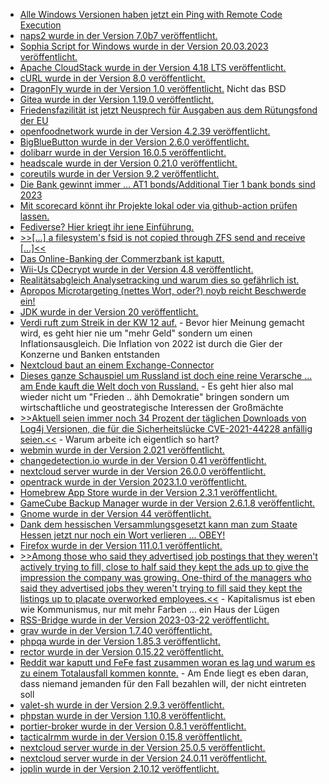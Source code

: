 * [Alle Windows Versionen haben jetzt ein Ping with Remote Code Execution](http://blog.fefe.de/?ts=9ae6e3ea)
* [naps2 wurde in der Version 7.0b7 veröffentlicht.](https://github.com/cyanfish/naps2/releases/tag/v7.0b7)
* [Sophia Script for Windows wurde in der Version 20.03.2023 veröffentlicht.](https://github.com/farag2/Sophia-Script-for-Windows/releases/tag/6.4.2)
* [Apache CloudStack wurde in der Version 4.18 LTS veröffentlicht.](https://www.phoronix.com/news/Apache-CloudStack-4.18-LTS)
* [cURL wurde in der Version 8.0 veröffentlicht.](https://www.phoronix.com/news/curl-8.0-Released)
* [DragonFly wurde in der Version 1.0 veröffentlicht.](https://www.phoronix.com/news/Dragonflydb-1.0-Released) Nicht das BSD
* [Gitea wurde in der Version 1.19.0 veröffentlicht.](https://github.com/go-gitea/gitea/releases/tag/v1.19.0)
* [Friedensfazilität ist jetzt Neusprech für Ausgaben aus dem Rütungsfond der EU](http://blog.fefe.de/?ts=9ae696f4)
* [openfoodnetwork wurde in der Version 4.2.39 veröffentlicht.](https://github.com/openfoodfoundation/openfoodnetwork/releases/tag/v4.2.39)
* [BigBlueButton wurde in der Version 2.6.0 veröffentlicht.](https://github.com/bigbluebutton/bigbluebutton/releases/tag/v2.6.0)
* [dolibarr wurde in der Version 16.0.5 veröffentlicht.](https://github.com/Dolibarr/dolibarr/releases/tag/16.0.5)
* [headscale wurde in der Version 0.21.0 veröffentlicht.](https://github.com/juanfont/headscale/releases/tag/v0.21.0)
* [coreutils wurde in der Version 9.2 veröffentlicht.](https://lwn.net/Articles/926676/)
* [Die Bank gewinnt immer ... AT1 bonds/Additional Tier 1 bank bonds sind 2023](http://blog.fefe.de/?ts=9ae7b682)
* [Mit scorecard könnt ihr Projekte lokal oder via github-action prüfen lassen.](https://opensource.com/article/23/3/open-source-security-scorecard)
* [Fediverse? Hier kriegt ihr iene Einführung.](https://opensource.com/article/23/3/tour-the-fediverse)
* [>>[...] a filesystem's fsid is not copied through ZFS send and receive [...]<<](https://utcc.utoronto.ca/~cks/space/blog/linux/ZFSAndNFSFilesystemIDs)
* [Das Online-Banking der Commerzbank ist kaputt.](https://www.borncity.com/blog/2023/03/22/commerzbank-online-banking-massive-probleme-mit-dns-records-mrz-2023/)
* [Wii-Us CDecrypt wurde in der Version 4.8 veröffentlicht.](https://wiidatabase.de/cdecrypt-v4-8/)
* [Realitätsabgleich Analysetracking und warum dies so gefährlich ist.](https://www.kuketz-blog.de/meinung-es-gibt-kein-grundrecht-auf-analyse-ttdsg-teil5/)
* [Apropos Microtargeting (nettes Wort, oder?) noyb reicht Beschwerde ein!](https://netzpolitik.org/2023/politische-parteien-noyb-reicht-beschwerden-wegen-microtargeting-ein/)
* [JDK wurde in der Version 20 veröffentlicht.](https://lwn.net/Articles/926781/)
* [Verdi ruft zum Streik in der KW 12 auf.](https://www1.wdr.de/nachrichten/verdi-warnstreik-oeffentlicher-dienst-nrw-100.html) - Bevor hier Meinung gemacht wird, es geht hier nie um "mehr Geld" sondern um einen Inflationsausgleich. Die Inflation von 2022 ist durch die Gier der Konzerne und Banken entstanden
* [Nextcloud baut an einem Exchange-Connector](https://nextcloud.com/blog/join-our-beta-program-for-the-nextcloud-exchange-connector/)
* [Dieses ganze Schauspiel um Russland ist doch eine reine Verarsche ... am Ende kauft die Welt doch von Russland.](https://netzfrauen.org/2023/03/21/uranium-2/) - Es geht hier also mal wieder nicht um "Frieden .. ähh Demokratie" bringen sondern um wirtschaftliche und geostrategische Interessen der Großmächte
* [>>Aktuell seien immer noch 34 Prozent der täglichen Downloads von Log4j Versionen, die für die Sicherheitslücke CVE-2021-44228 anfällig seien.<<](http://blog.fefe.de/?ts=9ae4ef0f) - Warum arbeite ich eigentlich so hart?
* [webmin wurde in der Version 2.021 veröffentlicht.](https://github.com/webmin/webmin/releases/tag/2.021)
* [changedetection.io wurde in der Version 0.41 veröffentlicht.](https://github.com/dgtlmoon/changedetection.io/releases/tag/0.41)
* [nextcloud server wurde in der Version 26.0.0 veröffentlicht.](https://github.com/nextcloud/server/releases/tag/v26.0.0)
* [opentrack wurde in der Version 2023.1.0 veröffentlicht.](https://github.com/opentrack/opentrack/releases/tag/opentrack-2023.1.0)
* [Homebrew App Store wurde in der Version 2.3.1 veröffentlicht.](https://wiidatabase.de/homebrew-app-store-v2-3-1/)
* [GameCube Backup Manager wurde in der Version 2.6.1.8 veröffentlicht.](https://wiidatabase.de/gamecube-backup-manager-v2-6-1-8/)
* [Gnome wurde in der Version 44 veröffentlicht.](https://lwn.net/Articles/926856/)
* [Dank dem hessischen Versammlungsgesetzt kann man zum Staate Hessen jetzt nur noch ein Wort verlieren ... OBEY!](https://netzpolitik.org/2023/videoueberwachung-auf-demos-hessen-verabschiedet-umstrittenes-versammlungsgesetz/)
* [Firefox wurde in der Version 111.0.1 veröffentlicht.](https://www.borncity.com/blog/2023/03/22/firefox-111-0-1-freigegeben/)
* [>>Among those who said they advertised job postings that they weren't actively trying to fill, close to half said they kept the ads up to give the impression the company was growing. One-third of the managers who said they advertised jobs they weren't trying to fill said they kept the listings up to placate overworked employees.<<](http://blog.fefe.de/?ts=9ae5d253) - Kapitalismus ist eben wie Kommunismus, nur mit mehr Farben ... ein Haus der Lügen
* [RSS-Bridge wurde in der Version 2023-03-22 veröffentlicht.](https://github.com/RSS-Bridge/rss-bridge/releases/tag/2023-03-22)
* [grav wurde in der Version 1.7.40 veröffentlicht.](https://github.com/getgrav/grav/releases/tag/1.7.40)
* [phpqa wurde in der Version 1.85.3 veröffentlicht.](https://github.com/jakzal/phpqa/releases/tag/v1.85.3)
* [rector wurde in der Version 0.15.22 veröffentlicht.](https://github.com/rectorphp/rector/releases/tag/0.15.22)
* [Reddit war kaputt und FeFe fast zusammen woran es lag und warum es zu einem Totalausfall kommen konnte.](http://blog.fefe.de/?ts=9ae22883) - Am Ende liegt es eben daran, dass niemand jemanden für den Fall bezahlen will, der nicht eintreten soll
* [valet-sh wurde in der Version 2.9.3 veröffentlicht.](https://github.com/valet-sh/valet-sh/releases/tag/2.9.3)
* [phpstan wurde in der Version 1.10.8 veröffentlicht.](https://github.com/phpstan/phpstan/releases/tag/1.10.8)
* [portier-broker wurde in der Version 0.8.1 veröffentlicht.](https://github.com/portier/portier-broker/releases/tag/v0.8.1)
* [tacticalrmm wurde in der Version 0.15.8 veröffentlicht.](https://github.com/amidaware/tacticalrmm/releases/tag/v0.15.8)
* [nextcloud server wurde in der Version 25.0.5 veröffentlicht.](https://github.com/nextcloud/server/releases/tag/v25.0.5)
* [nextcloud server wurde in der Version 24.0.11 veröffentlicht.](https://github.com/nextcloud/server/releases/tag/v24.0.11)
* [joplin wurde in der Version 2.10.12 veröffentlicht.](https://github.com/laurent22/joplin/releases/tag/v2.10.12)

